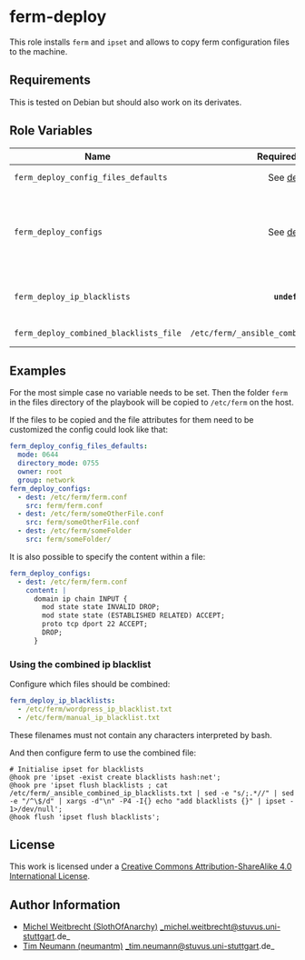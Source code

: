 # ferm-deploy

This role installs `ferm` and `ipset` and allows to copy ferm configuration files to the machine.


## Requirements

This is tested on Debian but should also work on its derivates.

## Role Variables

| Name                                   |                Required/Default                 | Description                                                                                                                                                                                                                                |
| -------------------------------------- | :---------------------------------------------: | ------------------------------------------------------------------------------------------------------------------------------------------------------------------------------------------------------------------------------------------ |
| `ferm_deploy_config_files_defaults`    |        See [defaults](defaults/main.yml)        | Default flags given to the copy module when copying the config files.                                                                                                                                                                      |
| `ferm_deploy_configs`                  |        See [defaults](defaults/main.yml)        | A list of ferm config files to be put on the host. Each item should be a dict containing the keys and values as expected by the copy module. Any values not specified in that dict will be taken from `ferm_deploy_config_files_defaults`. |
| `ferm_deploy_ip_blacklists`            |                 __`undefined`__                 | A list of paths on the target. The files at these paths will be concatenated into `ferm_deploy_combined_blacklists_file`                                                                                                                   |
| `ferm_deploy_combined_blacklists_file` | `/etc/ferm/_ansible_combined_ip_blacklists.txt` | The path of the file, into which the blacklists are combined                                                                                                                                                                               |
## Examples
For the most simple case no variable needs to be set.
Then the folder `ferm` in the files directory of the playbook will be copied to `/etc/ferm` on the host.

If the files to be copied and the file attributes for them need to be customized the config could look like that:
```yml
ferm_deploy_config_files_defaults:
  mode: 0644
  directory_mode: 0755
  owner: root
  group: network
ferm_deploy_configs:
  - dest: /etc/ferm/ferm.conf
    src: ferm/ferm.conf
  - dest: /etc/ferm/someOtherFile.conf
    src: ferm/someOtherFile.conf
  - dest: /etc/ferm/someFolder
    src: ferm/someFolder/
```

It is also possible to specify the content within a file:
```yml
ferm_deploy_configs:
  - dest: /etc/ferm/ferm.conf
    content: |
      domain ip chain INPUT {
        mod state state INVALID DROP;
        mod state state (ESTABLISHED RELATED) ACCEPT;
        proto tcp dport 22 ACCEPT;
        DROP;
      }
```

### Using the combined ip blacklist

Configure which files should be combined:

```yml
ferm_deploy_ip_blacklists:
  - /etc/ferm/wordpress_ip_blacklist.txt
  - /etc/ferm/manual_ip_blacklist.txt
```

These filenames must not contain any characters interpreted by bash.

And then configure ferm to use the combined file:

```ferm
# Initialise ipset for blacklists
@hook pre 'ipset -exist create blacklists hash:net';
@hook pre 'ipset flush blacklists ; cat /etc/ferm/_ansible_combined_ip_blacklists.txt | sed -e "s/;.*//" | sed -e "/^\$/d" | xargs -d"\n" -P4 -I{} echo "add blacklists {}" | ipset - 1>/dev/null';
@hook flush 'ipset flush blacklists';
```

## License

This work is licensed under a [Creative Commons Attribution-ShareAlike 4.0 International License](https://creativecommons.org/licenses/by-sa/4.0/).


## Author Information

- [Michel Weitbrecht (SlothOfAnarchy)](https://github.com/SlothOfAnarchy) _michel.weitbrecht@stuvus.uni-stuttgart.de_
- [Tim Neumann (neumantm)](https://github.com/neumantm) _tim.neumann@stuvus.uni-stuttgart.de_
